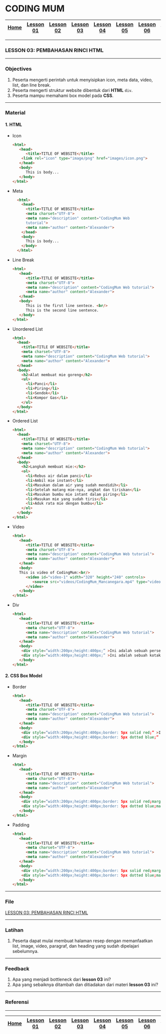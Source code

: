 # CODING MUM

| [Home][0] | [Lesson 01][1] | [Lesson 02][2] | [Lesson 03][3] | [Lesson 04][4] | [Lesson 05][5] | [Lesson 06][6] | [Lesson 07][7] | [Presentation][8] |
|:---------:|:--------------:|:--------------:|:--------------:|:--------------:|:--------------:|:--------------------:|:--------------:|:-----------------:|

---

### LESSON 03: PEMBAHASAN RINCI HTML

---

### Objectives
1. Peserta mengerti perintah untuk menyisipkan icon, meta data, video, list, dan line break.
2. Peserta mengerti struktur website dibentuk dari **HTML** `div`.
3. Peserta mampu memahami box model pada **CSS**.

---

### Material

#### 1. HTML
* Icon
  ```html
  <html>
     <head>
        <title>TITLE OF WEBSITE</title>
      <link rel="icon" type="image/png" href="images/icon.png">
     </head>
     <body>
        This is body...
     </body>
  </html>
  ```
* Meta
  ```html
    <html>
      <head>
        <title>TITLE OF WEBSITE</title>
        <meta charset="UTF-8">
        <meta name="description" content="CodingMum Web
        tutorial">
        <meta name="author" content="Alexander">
      </head>
      <body>
        This is body...
      </body>
    </html>
  ```  
* Line Break
  ```html
  <html>
     <head>
        <title>TITLE OF WEBSITE</title>
        <meta charset="UTF-8">
        <meta name="description" content="CodingMum Web tutorial">
        <meta name="author" content="Alexander">
     </head>
     <body>
        This is the first line sentece. <br/>
        This is the second line sentence.
     </body>
  </html>
  ```
* Unordered List
  ```html
  <html>
    <head>
      <title>TITLE OF WEBSITE</title>
      <meta charset="UTF-8">
      <meta name="description" content="CodingMum Web tutorial">
      <meta name="author" content="Alexander">
    </head>
    <body>
      <h2>Alat membuat mie goreng</h2>
      <ul>
        <li>Panci</li>
        <li>Piring</li>
        <li>Sendok</li>
        <li>Kompor Gas</li>
      </ul>
    </body>
  </html>
  ```
* Ordered List
  ```html
  <html>
    <head>
      <title>TITLE OF WEBSITE</title>
      <meta charset="UTF-8">
      <meta name="description" content="CodingMum Web tutorial">
      <meta name="author" content="Alexander">
    </head>
    <body>
      <h2>Langkah membuat mie:</h2>
      <ol>
        <li>Rebus air dalam panci</li>
        <li>Ambil mie instant</li>
        <li>Masukan dalam air yang sudah mendidih</li>
        <li>Setelah matang mie-nya, angkat dan tiriskan</li>
        <li>Masukan bumbu mie intant dalam piring</li>
        <li>Masukan mie yang sudah tiris</li>
        <li>Aduk rata mie dengan bumbu</li>
      </ol>
    </body>
  </html>
  ```
* Video
  ```html
  <html>
     <head>
        <title>TITLE OF WEBSITE</title>
        <meta charset="UTF-8">
        <meta name="description" content="CodingMum Web tutorial">
        <meta name="author" content="Alexander">
     </head>
     <body>
     This is video of CodingMum:<br/>
        <video id="video-1" width="320" height="240" controls>
           <source src="videos/CodingMum_Mancanegara.mp4" type="video/mp4" />
        </video>
     </body>
  </html>
  ```  
* Div
  ```html
  <html>
     <head>
        <title>TITLE OF WEBSITE</title>
        <meta charset="UTF-8">
        <meta name="description" content="CodingMum Web tutorial">
        <meta name="author" content="Alexander">
     </head>
     <body>
      <div style=“width:200px;height:400px;” >Ini adalah sebuah persegi</div>
      <div style=“width:400px;height:400px;” >Ini adalah sebuah kotak</div>
     </body>
  </html>
  ```

#### 2. CSS Box Model
* Border
  ```html
  <html>
     <head>
        <title>TITLE OF WEBSITE</title>
        <meta charset="UTF-8">
        <meta name="description" content="CodingMum Web tutorial">
        <meta name="author" content="Alexander">
     </head>
     <body>
      <div style=“width:200px;height:400px;border: 5px solid red;” >Ini adalah sebuah persegi</div>
      <div style=“width:400px;height:400px;border: 5px dotted blue;” >Ini adalah sebuah kotak</div>
     </body>
  </html>
  ```
* Margin
  ```html
  <html>
     <head>
        <title>TITLE OF WEBSITE</title>
        <meta charset="UTF-8">
        <meta name="description" content="CodingMum Web tutorial">
        <meta name="author" content="Alexander">
     </head>
     <body>
      <div style=“width:200px;height:400px;border: 5px solid red;margin:30px;” >Ini adalah sebuah persegi</div>
      <div style=“width:400px;height:400px;border: 5px dotted blue;margin:60px;” >Ini adalah sebuah kotak</div>
     </body>
  </html>
  ```
* Padding
  ```html
  <html>
     <head>
        <title>TITLE OF WEBSITE</title>
        <meta charset="UTF-8">
        <meta name="description" content="CodingMum Web tutorial">
        <meta name="author" content="Alexander">
     </head>
     <body>
      <div style=“width:200px;height:400px;border: 5px solid red;margin:30px;padding:60px;” >Ini adalah sebuah persegi</div>
      <div style=“width:400px;height:400px;border: 5px dotted blue;margin:60px;padding:30px;” >Ini adalah sebuah kotak</div>
     </body>
  </html>
  ```
---

### File
[LESSON 03: PEMBAHASAN RINCI HTML](files/Lesson3-PembahasanRinciHTML.pptx)

---

### Latihan
1. Peserta dapat mulai membuat halaman resep dengan memanfaatkan list, image, video, paragraf, dan heading yang sudah dipelajari sebelumnya.

---

### Feedback
1. Apa yang menjadi bottleneck dari **lesson 03** ini?
2. Apa yang sebaiknya ditambah dan ditiadakan dari materi **lesson 03** ini?

---

### Referensi

---

| [Home][0] | [Lesson 01][1] | [Lesson 02][2] | [Lesson 03][3] | [Lesson 04][4] | [Lesson 05][5] | [Lesson 06][6] | [Lesson 07][7] | [Presentation][8] |
|:---------:|:--------------:|:--------------:|:--------------:|:--------------:|:--------------:|:--------------------:|:--------------:|:-----------------:|

[0]: README.md "Home"
[1]: lesson-01.md "Internet dan Web Development"
[2]: lesson-02.md "Pengenalan HTML dan CSS"
[3]: lesson-03.md "Pembahasan Lebih Rinci Tentang HTML"
[4]: lesson-04.md "Pembahasan Lebih Rinci Tentang CSS"
[5]: lesson-05.md "Framework Bootstrap"
[6]: lesson-06.md "Personal Project"
[7]: lesson-07.md "Domain, Hosting dan GitHub"
[8]: lesson-08.md "Presentation"
